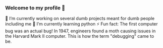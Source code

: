 ### Welcome to my profile 👋

🔭 I’m currently working on several dumb projects meant for dumb people including me
🌱 I’m currently learning python
⚡ Fun fact: The first computer bug was an actual bug! In 1947, engineers found a moth causing issues in the Harvard Mark II computer. This is how the term "debugging" came to be.

<!--
**winklerjan/winklerjan** is a ✨ _special_ ✨ repository because its `README.md` (this file) appears on your GitHub profile.

Here are some ideas to get you started:

- 🔭 I’m currently working on ...
- 🌱 I’m currently learning ...
- 👯 I’m looking to collaborate on ...
- 🤔 I’m looking for help with ...
- 💬 Ask me about ...
- 📫 How to reach me: ...
- 😄 Pronouns: ...
- ⚡ Fun fact: ...
-->
